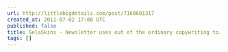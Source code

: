 ```yaml
---
url: http://littlebigdetails.com/post/7160601317
created_at: 2011-07-02 17:00 UTC
published: false
title: GelaSkins - Newsletter uses out of the ordinary copywriting to...
tags: []
---
```



